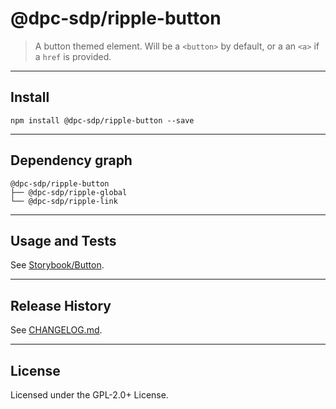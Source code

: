@dpc-sdp/ripple-button
============

> A button themed element. Will be a `<button>` by default, or a an `<a>` if a `href` is provided.


--------------------------------------------------------------------------------


## Install


```shell
npm install @dpc-sdp/ripple-button --save
```


--------------------------------------------------------------------------------


## Dependency graph

```shell
@dpc-sdp/ripple-button
├── @dpc-sdp/ripple-global
└── @dpc-sdp/ripple-link
```


--------------------------------------------------------------------------------


## Usage and Tests

See [Storybook/Button](http://ripple-vic-gov-au-master.lagoon.vicsdp.amazee.io/?selectedKind=Atoms/Button&selectedStory=Button).


--------------------------------------------------------------------------------


## Release History

See [CHANGELOG.md](./CHANGELOG.md).


--------------------------------------------------------------------------------


## License

Licensed under the GPL-2.0+ License.



